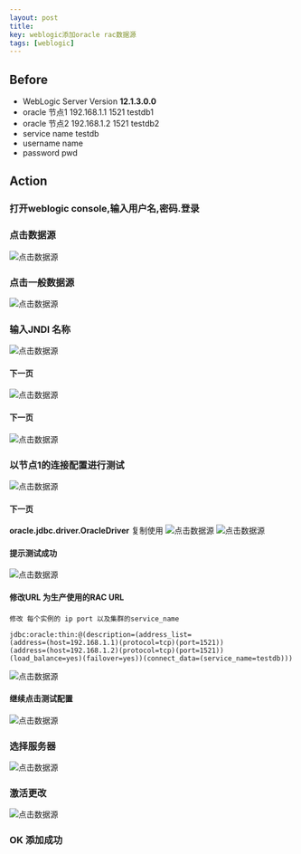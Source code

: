 ```yaml
---
layout: post
title: 
key: weblogic添加oracle rac数据源
tags: [weblogic]
---
```


## Before

* WebLogic Server Version **12.1.3.0.0**
* oracle 节点1 192.168.1.1 1521 testdb1
* oracle 节点2 192.168.1.2 1521 testdb2
* service name testdb
* username name
* password pwd

## Action

### 打开weblogic console,输入用户名,密码.登录
### 点击数据源
![点击数据源](/images/datasourceJNDI/2018-05-07_125437.jpg) 

### 点击一般数据源
![点击数据源](/images/datasourceJNDI/2018-05-07_130250.jpg) 

### 输入JNDI 名称
![点击数据源](/images/datasourceJNDI/2018-05-07_130643.jpg) 
#### 下一页
![点击数据源](/images/datasourceJNDI/2018-05-07_131008.jpg) 
#### 下一页
![点击数据源](/images/datasourceJNDI/2018-05-07_131128.jpg) 
### 以节点1的连接配置进行测试
![点击数据源](/images/datasourceJNDI/2018-05-07_131349.jpg) 
#### 下一页  
**oracle.jdbc.driver.OracleDriver**  复制使用
![点击数据源](/images/datasourceJNDI/2018-05-07_133146.jpg) 
![点击数据源](/images/datasourceJNDI/2018-05-07_133158.jpg) 
#### 提示测试成功
![点击数据源](/images/datasourceJNDI/2018-05-07_131854.jpg)
#### 修改URL 为生产使用的RAC URL
```text
修改 每个实例的 ip port 以及集群的service_name

jdbc:oracle:thin:@(description=(address_list= 
(address=(host=192.168.1.1)(protocol=tcp)(port=1521))
(address=(host=192.168.1.2)(protocol=tcp)(port=1521))
(load_balance=yes)(failover=yes))(connect_data=(service_name=testdb)))
```  
![点击数据源](/images/datasourceJNDI/2018-05-07_132008.jpg) 
#### 继续点击测试配置
![点击数据源](/images/datasourceJNDI/2018-05-07_131854.jpg)
### 选择服务器  
![点击数据源](/images/datasourceJNDI/2018-05-07_132640.jpg) 
### 激活更改
![点击数据源](/images/datasourceJNDI/2018-05-07_132808.jpg) 
### OK 添加成功


 